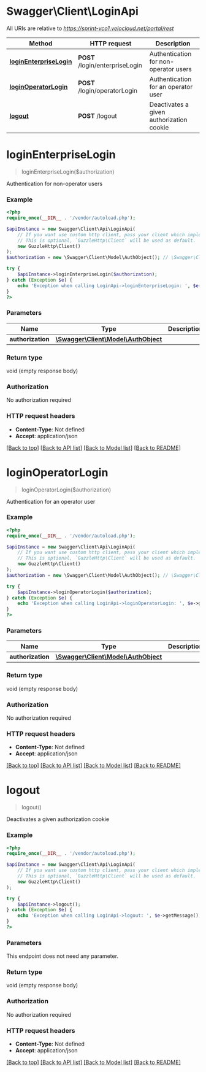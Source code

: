 # Swagger\Client\LoginApi

All URIs are relative to *https://sprint-vco1.velocloud.net/portal/rest*

Method | HTTP request | Description
------------- | ------------- | -------------
[**loginEnterpriseLogin**](LoginApi.md#loginEnterpriseLogin) | **POST** /login/enterpriseLogin | Authentication for non-operator users
[**loginOperatorLogin**](LoginApi.md#loginOperatorLogin) | **POST** /login/operatorLogin | Authentication for an operator user
[**logout**](LoginApi.md#logout) | **POST** /logout | Deactivates a given authorization cookie


# **loginEnterpriseLogin**
> loginEnterpriseLogin($authorization)

Authentication for non-operator users

### Example
```php
<?php
require_once(__DIR__ . '/vendor/autoload.php');

$apiInstance = new Swagger\Client\Api\LoginApi(
    // If you want use custom http client, pass your client which implements `GuzzleHttp\ClientInterface`.
    // This is optional, `GuzzleHttp\Client` will be used as default.
    new GuzzleHttp\Client()
);
$authorization = new \Swagger\Client\Model\AuthObject(); // \Swagger\Client\Model\AuthObject | 

try {
    $apiInstance->loginEnterpriseLogin($authorization);
} catch (Exception $e) {
    echo 'Exception when calling LoginApi->loginEnterpriseLogin: ', $e->getMessage(), PHP_EOL;
}
?>
```

### Parameters

Name | Type | Description  | Notes
------------- | ------------- | ------------- | -------------
 **authorization** | [**\Swagger\Client\Model\AuthObject**](../Model/AuthObject.md)|  |

### Return type

void (empty response body)

### Authorization

No authorization required

### HTTP request headers

 - **Content-Type**: Not defined
 - **Accept**: application/json

[[Back to top]](#) [[Back to API list]](../../README.md#documentation-for-api-endpoints) [[Back to Model list]](../../README.md#documentation-for-models) [[Back to README]](../../README.md)

# **loginOperatorLogin**
> loginOperatorLogin($authorization)

Authentication for an operator user

### Example
```php
<?php
require_once(__DIR__ . '/vendor/autoload.php');

$apiInstance = new Swagger\Client\Api\LoginApi(
    // If you want use custom http client, pass your client which implements `GuzzleHttp\ClientInterface`.
    // This is optional, `GuzzleHttp\Client` will be used as default.
    new GuzzleHttp\Client()
);
$authorization = new \Swagger\Client\Model\AuthObject(); // \Swagger\Client\Model\AuthObject | 

try {
    $apiInstance->loginOperatorLogin($authorization);
} catch (Exception $e) {
    echo 'Exception when calling LoginApi->loginOperatorLogin: ', $e->getMessage(), PHP_EOL;
}
?>
```

### Parameters

Name | Type | Description  | Notes
------------- | ------------- | ------------- | -------------
 **authorization** | [**\Swagger\Client\Model\AuthObject**](../Model/AuthObject.md)|  |

### Return type

void (empty response body)

### Authorization

No authorization required

### HTTP request headers

 - **Content-Type**: Not defined
 - **Accept**: application/json

[[Back to top]](#) [[Back to API list]](../../README.md#documentation-for-api-endpoints) [[Back to Model list]](../../README.md#documentation-for-models) [[Back to README]](../../README.md)

# **logout**
> logout()

Deactivates a given authorization cookie

### Example
```php
<?php
require_once(__DIR__ . '/vendor/autoload.php');

$apiInstance = new Swagger\Client\Api\LoginApi(
    // If you want use custom http client, pass your client which implements `GuzzleHttp\ClientInterface`.
    // This is optional, `GuzzleHttp\Client` will be used as default.
    new GuzzleHttp\Client()
);

try {
    $apiInstance->logout();
} catch (Exception $e) {
    echo 'Exception when calling LoginApi->logout: ', $e->getMessage(), PHP_EOL;
}
?>
```

### Parameters
This endpoint does not need any parameter.

### Return type

void (empty response body)

### Authorization

No authorization required

### HTTP request headers

 - **Content-Type**: Not defined
 - **Accept**: application/json

[[Back to top]](#) [[Back to API list]](../../README.md#documentation-for-api-endpoints) [[Back to Model list]](../../README.md#documentation-for-models) [[Back to README]](../../README.md)


